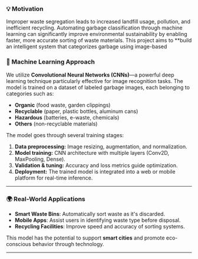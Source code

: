 

### 💡 Motivation

Improper waste segregation leads to increased landfill usage, pollution, and inefficient recycling. Automating garbage classification through machine learning can significantly improve environmental sustainability by enabling faster, more accurate sorting of waste materials. This project aims to **build an intelligent system that categorizes garbage using image-based 

### 🧠 Machine Learning Approach

We utilize **Convolutional Neural Networks (CNNs)**—a powerful deep learning technique particularly effective for image recognition tasks. The model is trained on a dataset of labeled garbage images, each belonging to categories such as:
- **Organic** (food waste, garden clippings)
- **Recyclable** (paper, plastic bottles, aluminum cans)
- **Hazardous** (batteries, e-waste, chemicals)
- **Others** (non-recyclable materials)

The model goes through several training stages:
1. **Data preprocessing:** Image resizing, augmentation, and normalization.
2. **Model training:** CNN architecture with multiple layers (Conv2D, MaxPooling, Dense).
3. **Validation & tuning:** Accuracy and loss metrics guide optimization.
4. **Deployment:** The trained model is integrated into a web or mobile platform for real-time inference.

---

### 🌍 Real-World Applications

- **Smart Waste Bins**: Automatically sort waste as it's discarded.
- **Mobile Apps**: Assist users in identifying waste type before disposal.
- **Recycling Facilities**: Improve speed and accuracy of sorting systems.

This model has the potential to support **smart cities** and promote eco-conscious behavior through technology.

---
